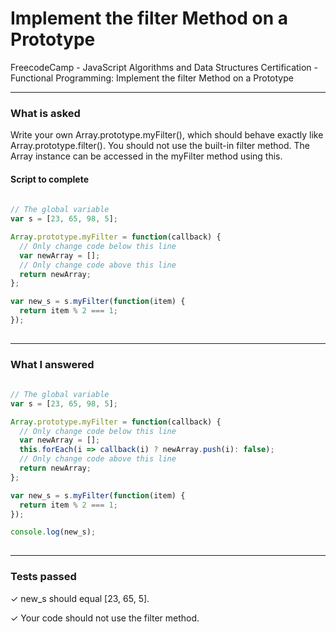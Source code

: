 # Implement the filter Method on a Prototype
FreecodeCamp - JavaScript Algorithms and Data Structures Certification - Functional Programming: Implement the filter Method on a Prototype


---


### What is asked

Write your own Array.prototype.myFilter(), which should behave exactly like Array.prototype.filter(). You should not use the built-in filter method. The Array instance can be accessed in the myFilter method using this.

#### Script to complete

```javascript  
  
// The global variable
var s = [23, 65, 98, 5];

Array.prototype.myFilter = function(callback) {
  // Only change code below this line
  var newArray = [];
  // Only change code above this line
  return newArray;
};

var new_s = s.myFilter(function(item) {
  return item % 2 === 1;
});
  

```

---


### What I answered

```javascript  
  
// The global variable
var s = [23, 65, 98, 5];

Array.prototype.myFilter = function(callback) {
  // Only change code below this line
  var newArray = [];
  this.forEach(i => callback(i) ? newArray.push(i): false);
  // Only change code above this line
  return newArray;
};

var new_s = s.myFilter(function(item) {
  return item % 2 === 1;
});

console.log(new_s);
  

```

---


### Tests passed

✓ new_s should equal [23, 65, 5].

✓ Your code should not use the filter method.